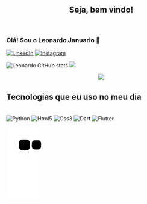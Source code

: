 <div align="center">
<h2> Seja, bem vindo!</h2>
</div>
</br>

### Olá! Sou o Leonardo Januario 👋

[![LinkedIn](https://img.shields.io/badge/LinkedIn-0077B5?style=for-the-badge&logo=linkedin&logoColor=white)](https://www.linkedin.com/in/leojanuario/)
[![Instagram](https://img.shields.io/badge/Instagram-E4405F?style=for-the-badge&logo=instagram&logoColor=white)](https://www.instagram.com/_iaeleo_/)


![Leonardo GitHub stats](https://github-readme-stats.vercel.app/api?username=LeoJanuario&show_icons=true&theme=radical)
<img height="140em" src="https://github-readme-stats.vercel.app/api/top-langs/?username=LeoJanuario&layout=compact&langs_count=7&theme=radical"/>
    <p align="center">   <img alingn="center" src="https://profile-counter.glitch.me/LeoJanuario/count.svg" /></p>

## Tecnologias que eu uso no meu dia

<div style="display: inline_block"><br/>
   <img align="center" alt="Python" src="https://img.shields.io/badge/Python-3776AB?style=for-the-badge&logo=python&logoColor=white" />
  
  <img align="center" alt="Html5" src="https://img.shields.io/badge/HTML5-E34F26?style=for-the-badge&logo=html5&logoColor=white" />
  
  <img align="center" alt="Css3" src="https://img.shields.io/badge/CSS3-1572B6?style=for-the-badge&logo=css3&logoColor=white" />
  
  <img align="center" alt="Dart" src="https://img.shields.io/badge/Dart-0175C2?style=for-the-badge&logo=dart&logoColor=white" />
   
  <img align="center" alt="Flutter" src="https://img.shields.io/badge/Flutter-02569B?style=for-the-badge&logo=flutter&logoColor=white" />
 </div>

![snake gif](https://github.com/LeoJanuario/LeoJanuario/blob/output/github-contribution-grid-snake.svg)
